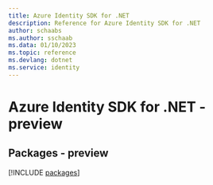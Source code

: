 ```yaml
---
title: Azure Identity SDK for .NET
description: Reference for Azure Identity SDK for .NET
author: schaabs
ms.author: sschaab
ms.data: 01/10/2023
ms.topic: reference
ms.devlang: dotnet
ms.service: identity
---
```

# Azure Identity SDK for .NET - preview
## Packages - preview
[!INCLUDE [packages](identity-index.md)]